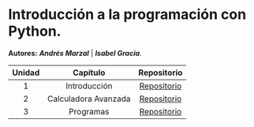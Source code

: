 # Introducción a la programación con Python.

**Autores:** ***Andrés Marzal*** | ***Isabel Gracia***.

| Unidad | Capítulo | Repositorio |
| :----: | :----: | :----: |
| 1 | Introducción | [Repositorio](https://github.com/jm-quintas/IntroduccionProgramacionPython/blob/main/Chapter_1-3/1_Introducci%C3%B3n.md) |
| 2 | Calculadora Avanzada | [Repositorio](https://github.com/jm-quintas/IntroduccionProgramacionPython/blob/main/Chapter_1-3/2_CalculadoraAvanzada.md) |
| 3 | Programas | [Repositorio](https://github.com/jm-quintas/IntroduccionProgramacionPython/blob/main/Chapter_1-3/3_Programas.md)
